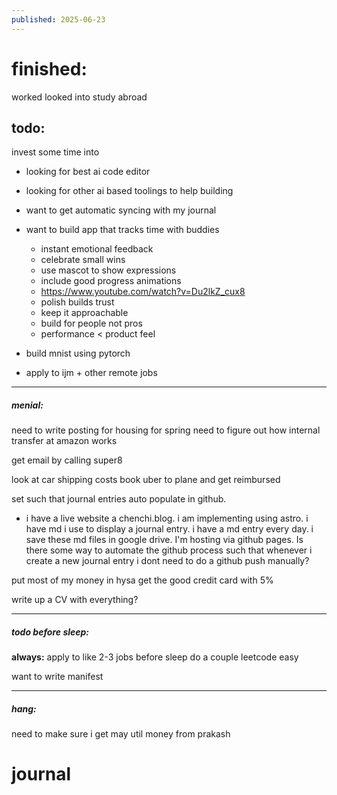 ```yaml
---
published: 2025-06-23
---
```

# finished:

worked
looked into study abroad
## todo:

invest some time into 
- looking for best ai code editor 
- looking for other ai based toolings to help building

- want to get automatic syncing with my journal
- want to build app that tracks time with buddies
	- instant emotional feedback
	- celebrate small wins
	- use mascot to show expressions
	- include good progress animations
	- https://www.youtube.com/watch?v=Du2lkZ_cux8
	- polish builds trust
	- keep it approachable
	- build for people not pros
	- performance < product feel
- build mnist using pytorch
- apply to ijm + other remote jobs

----

##### menial:
need to write posting for housing for spring
need to figure out how internal transfer at amazon works

get email by calling super8

look at car shipping costs 
book uber to plane and get reimbursed

set such that journal entries auto populate in github.
- i have a live website a chenchi.blog. i am implementing using astro. i have md i use to display a journal entry. i have a md entry every day. i save these md files in google drive. I'm hosting via github pages. Is there some way to automate the github process such that whenever i create a new journal entry i dont need to do a github push manually?

put most of my money in hysa
get the good credit card with 5%

write up a CV with everything?

----
##### todo before sleep:

**always:**
apply to like 2-3 jobs before sleep 
do a couple leetcode easy 

want to write manifest

----
##### hang:

need to make sure i get may util money from prakash
# journal
